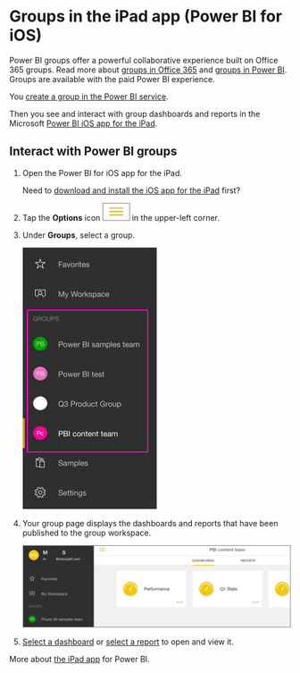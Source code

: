 <properties 
   pageTitle="Groups in the iPad app"
   description="Groups in the iPad app (Power BI for iOS)"
   services="powerbi" 
   documentationCenter="" 
   authors="maggiesMSFT" 
   manager="mblythe" 
   editor=""
   tags=""/>
 
<tags
   ms.service="powerbi"
   ms.devlang="NA"
   ms.topic="article"
   ms.tgt_pltfrm="NA"
   ms.workload="powerbi"
   ms.date="11/23/2015"
   ms.author="maggies"/>
# Groups in the iPad app (Power BI for iOS)

Power BI groups offer a powerful collaborative experience built on Office 365 groups. Read more about [groups in Office 365](https://support.office.com/Article/Find-help-about-Groups-in-Office-365-7a9b321f-b76a-4d53-b98b-a2b0b7946de1) and [groups in Power BI](powerbi-service-groups.md). Groups are available with the paid Power BI experience.

You [create a group in the Power BI service](powerbi-service-create-a-group-in-power-bi.md).

Then you see and interact with group dashboards and reports in the Microsoft [Power BI iOS app for the iPad](powerbi-mobile-iphone-app-get-started.md). 


## Interact with Power BI groups

1.  Open the Power BI for iOS app for the iPad. 

    Need to [download and install the iOS app for the iPad](http://go.microsoft.com/fwlink/?LinkId=522062) first?

2.  Tap the **Options** icon ![](media/powerbi-service-mobile-groups-in-the-ipad-app/PBI_iPad_OptionsIcon.png) in the upper-left corner.

3.  Under **Groups**, select a group.

    ![](media/powerbi-service-mobile-groups-in-the-ipad-app/PBI_iPad_Groups.png)

4.  Your group page displays the dashboards and reports that have been published to the group workspace.

    ![](media/powerbi-service-mobile-groups-in-the-ipad-app/PBI_iPad_GroupDashes.png)

5.  [Select a dashboard](powerbi-mobile-dashboards-on-the-ipad-app.md) or [select a report](powerbi-mobile-reports-on-the-ipad-app.md) to open and view it.

More about [the iPad app](powerbi-mobile-iphone-app-get-started.md) for Power BI.


